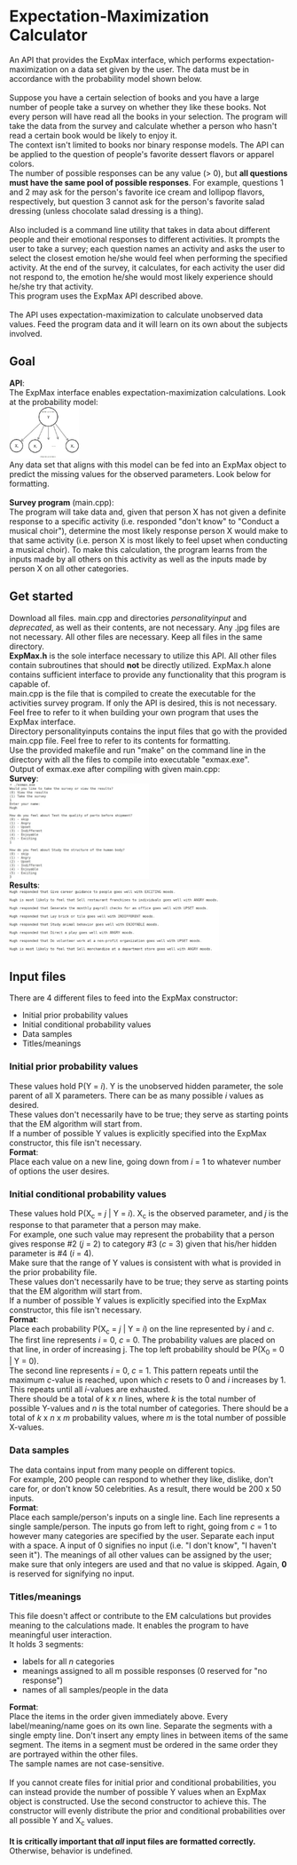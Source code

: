 # Expectation-Maximization Calculator

An API that provides the ExpMax interface, which performs
expectation-maximization on a data set given by the user.
The data must be in accordance with the probability model
shown below.<br/>
<br/>
Suppose you have a certain selection of books and you have
a large number of people take a survey on whether they like
these books. Not every person will have read all the books in
your selection. The program will take the data from the survey
and calculate whether a person who hasn't read a certain book
would be likely to enjoy it.<br/>
The context isn't limited to books nor binary response models.
The API can be applied to the question of people's favorite
dessert flavors or apparel colors.<br/>
The number of possible responses can be any value (> 0), but
**all questions must have the same pool of possible responses**.
For example, questions 1 and 2 may ask for the person's favorite
ice cream and lollipop flavors, respectively, but question 3
cannot ask for the person's favorite salad dressing (unless
chocolate salad dressing is a thing).<br/>
<br/>
Also included is a command line utility that takes in data about
different people and their emotional responses to different
activities. It prompts the user to take a survey; each question
names an activity and asks the user to select the closest emotion
he/she would feel when performing the specified activity. At the
end of the survey, it calculates, for each activity the user did
not respond to, the emotion he/she would most likely experience
should he/she try that activity.<br/>
This program uses the ExpMax API described above.<br/>
<br/>
The API uses expectation-maximization to calculate unobserved
data values. Feed the program data and it will learn on its
own about the subjects involved.

## Goal

**API**:<br/>
The ExpMax interface enables expectation-maximization calculations.
Look at the probability model:<br/>
<img src="probmodel.jpg" width="25%"><br/>
Any data set that aligns with this model can be fed into an ExpMax
object to predict the missing values for the observed parameters.
Look below for formatting.<br/>
<br/>
**Survey program** (main.cpp):<br/>
The program will take data and, given that person X has not given a
definite response to a specific activity (i.e. responded "don't know"
to "Conduct a musical choir"), determine the most likely response
person X would make to that same activity (i.e. person X is most
likely to feel upset when conducting a musical choir). To make this
calculation, the program learns from the inputs made by all others on
this activity as well as the inputs made by person X on all other
categories.

## Get started

Download all files. main.cpp and directories _personalityinput_ and
_deprecated_, as well as their contents, are not necessary. Any .jpg
files are not necessary. All other files are necessary. Keep all
files in the same directory.<br/>
**ExpMax.h** is the sole interface necessary to utilize this API.
All other files contain subroutines that should **not** be
directly utilized. ExpMax.h alone contains sufficient interface to
provide any functionality that this program is capable of.<br/>
main.cpp is the file that is compiled to create the executable for
the activities survey program. If only the API is desired, this is
not necessary. Feel free to refer to it when building your own
program that uses the ExpMax interface.<br/>
Directory personalityinputs contains the input files that go with
the provided main.cpp file. Feel free to refer to its contents for
formatting.<br/>
Use the provided makefile and run "make" on the command line in
the directory with all the files to compile into executable
"exmax.exe".<br/>
Output of exmax.exe after compiling with given main.cpp:<br/>
**Survey**:<br/>
<img src="personalityinput/sample_screenshot1.jpg" width="50%">
<br/>
**Results**:<br/>
<img src="personalityinput/sample_screenshot2.jpg" width="75%">

## Input files

There are 4 different files to feed into the ExpMax
constructor:<br/>
* Initial prior probability values
* Initial conditional probability values
* Data samples
* Titles/meanings

### Initial prior probability values

These values hold P(Y = *i*). Y is the unobserved hidden parameter,
the sole parent of all X parameters. There can be as many possible
*i* values as desired.<br/>
These values don't necessarily have to be true; they serve as
starting points that the EM algorithm will start from.<br/>
If a number of possible Y values is explicitly specified into the
ExpMax constructor, this file isn't necessary.<br/>
**Format**:<br/>
Place each value on a new line, going down from *i* = 1
to whatever number of options the user desires.

### Initial conditional probability values

These values hold P(X<sub>c</sub> = *j* \| Y = *i*). X<sub>c</sub>
is the observed parameter, and *j* is the response to that parameter
that a person may make.<br/>
For example, one such value may represent the probability that a
person gives response #2 (*j* = 2) to category #3 (*c* = 3) given
that his/her hidden parameter is #4 (*i* = 4).<br/>
Make sure that the range of Y values is consistent with what is
provided in the prior probability file.<br/>
These values don't necessarily have to be true; they serve as
starting points that the EM algorithm will start from.<br/>
If a number of possible Y values is explicitly specified into the
ExpMax constructor, this file isn't necessary.<br/>
**Format**:<br/>
Place each probability P(X<sub>c</sub> = *j* \| Y = *i*)
on the line represented by *i* and *c*. The first line represents
*i* = 0, *c* = 0. The probability values are placed on that line, in
order of increasing j. The top left probability should be
P(X<sub>0</sub> = 0 \| Y = 0).<br/>
The second line represents *i* = 0, *c* = 1. This pattern repeats
until the maximum *c*-value is reached, upon which *c* resets to 0
and *i* increases by 1. This repeats until all *i*-values are
exhausted.<br/>
There should be a total of *k* x *n* lines, where *k* is the total
number of possible Y-values and *n* is the total number of categories.
There should be a total of *k* x *n* x *m* probability values,
where *m* is the total number of possible X-values.

### Data samples

The data contains input from many people on different topics.<br/>
For example, 200 people can respond to whether they like, dislike,
don't care for, or don't know 50 celebrities. As a result, there
would be 200 x 50 inputs.<br/>
**Format**:<br/>
Place each sample/person's inputs on a single line. Each
line represents a single sample/person. The inputs go from left to
right, going from *c* = 1 to however many categories are
specified by the user. Separate each input with a space. A input
of 0 signifies no input (i.e. "I don't know", "I haven't seen it").
The meanings of all other values can be assigned by the user; make
sure that only integers are used and that no value is skipped.
Again, **0** is reserved for signifying no input.

### Titles/meanings

This file doesn't affect or contribute to the EM calculations but
provides meaning to the calculations made. It enables the program
to have meaningful user interaction.<br/>
It holds 3 segments:<br/>
* labels for all *n* categories
* meanings assigned to all m possible responses (0 reserved for
"no response")
* names of all samples/people in the data

**Format**:<br/>
Place the items in the order given immediately above.
Every label/meaning/name goes on its own line. Separate the segments
with a single empty line. Don't insert any empty lines in between
items of the same segment. The items in a segment must be ordered
in the same order they are portrayed within the other files.<br/>
The sample names are not case-sensitive.<br/>
<br/>
If you cannot create files for initial prior and conditional
probabilities, you can instead provide the number of possible Y
values when an ExpMax object is constructed. Use the second
constructor to achieve this. The constructor will evenly distribute
the prior and conditional probabilities over all possible Y and
X<sub>c</sub> values.<br/>
<br/>
**It is critically important that _all_ input files are formatted
correctly.** Otherwise, behavior is undefined.